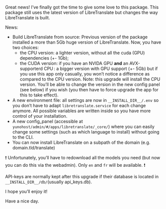 Great news! I’ve finally got the time to give some love to this package.
This package still uses the latest version of LibreTranslate but changes the way LibreTranslate is built.

News:
- Build LibreTranslate from source: Previous version of the package installed a more than 5Gb huge version of LibreTranslate. Now, you have two choices:
    - the CPU version: a lighter version, without all the cuda (GPU) dependencies (+- 1Gb);
    - the CUDA version: if you have an NVIDA GPU **and** an AVX-supporterd CPU : a bigger version with GPU support (+- 5Gb) but if you use this app only casually, you won’t notice a difference as compared to the CPU version.
Note: this upgrade will install the CPU version. You’ll be able to change the version in the new config panel (see below) if you wish (you then have to force upgrade the app for this to take effect).
- A new environment file: all settings are now in `__INSTALL_DIR__/.env` so you don’t have to adapt `libretranslate.service` for each change anymore. All possible variables are written inside so you have more control of your installation.
- A new config_panel (accessible at `yunohost/admin/#/apps/libretranslate/_core/`) where you can easily change some settings (such as which language to install) without going to the CLI.
- You can now install LibreTranslate on a subpath of the domain (e.g. domain.tld/translate)

❗
Unfortunately, you’ll have to redownload all the models you need (but now you can do this via the webadmin). Only `en` and `fr` will be available.
❗

API-keys are normally kept after this upgrade if their database is located in `__INSTALL_DIR__/db/`(usually api_keys.db).

I hope you’ll enjoy it!

Have a nice day.